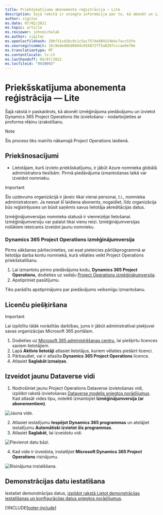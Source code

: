 ```yaml
---
title: Priekšskatījuma abonementa reģistrācija — Lite
description: Šajā rakstā ir sniegta informācija par to, kā abonēt un izvietot Project Operations lite izvietošanu — nodarbojieties ar proforma rēķinu izrakstīšanu.
author: sigitac
ms.date: 07/02/2021
ms.topic: article
ms.reviewer: johnmichalak
ms.author: sigitac
ms.openlocfilehash: 29bf31cd1bc9c1c5ac757de989154b4c7acc53fe
ms.sourcegitcommit: 16c9eded66d60d4c654872ff5a0267cccae9ef0e
ms.translationtype: MT
ms.contentlocale: lv-LV
ms.lasthandoff: 09/07/2022
ms.locfileid: "9410043"
---
```

# <a name="sign-up-for-a-preview-subscription---lite"></a>Priekšskatījuma abonementa reģistrācija — Lite 

Šajā rakstā ir paskaidrots, kā abonēt izmēģinājuma piedāvājumu un izvietot Dynamics 365 Project Operations lite izvietošanu - nodarbojieties ar proforma rēķinu izrakstīšanu.

> [!NOTE]
> Šis process tiks mainīts nākamajā Project Operations laidienā.

## <a name="prerequisites"></a>Priekšnosacījumi
- Lietotājam, kurš izvieto priekšskatījumu, ir jābūt Azure nomnieka globālā administratora tiesībām. Pirmā piedāvājuma izmantošanas laikā var izveidot nomnieku.

> [!IMPORTANT]
> Šis uzdevums organizācijā ir jāveic tikai vienai personai, t.i., nomnieka administratoram. Ja neesat šī laidiena abonents, nogaidiet, līdz organizācija būs reģistrējusies un būsit saņēmis savus lietotāja akreditācijas datus.
> 
> Izmēģinājumversijas nomnieka statusā ir vienreizējai lietošanai. Izmēģinājumversiju var palaist tikai vienu reizi. Izmēģinājumversijas nolūkiem ieteicams izveidot jaunu nomnieku.

### <a name="dynamics-365-project-operations-trial"></a>Dynamics 365 Project Operations izmēģinājumversija 

Pirms sākšanas pārliecinieties, vai esat pieteicies pārlūkprogrammā ar lietotāja darba kontu nomniekā, kurā vēlaties veikt Project Operations priekšskatīšanu.

1. Lai izmantotu pirmo piedāvājuma kodu, **Dynamics 365 Project Operations**, dodieties uz sadaļu [Project Operations izmēģinājumversija](https://aka.ms/try-po).
2. Apstipriniet pasūtījumu.

  Tiks parādīts apstiprinājums par piedāvājums veiksmīgu izmantošanu.

## <a name="assign-licenses"></a>Licenču piešķiršana

> [!IMPORTANT]
> Lai izpildītu tālāk norādītās darbības, jums ir jābūt administratīvai piekļuvei savas organizācijas Microsoft 365 portālam.


1. Dodieties uz [Microsoft 365 administrēšanas centru](https://portal.office.com/), lai piešķirtu licences saviem lietotājiem.
2. Lapā **Aktīvie lietotāji** atlasiet lietotājus, kuriem vēlaties piešķirt licenci.
3. Pārbaudiet, vai ir atlasīta **Dynamics 365 Project Operations** licence. 
4. Atlasiet **Saglabāt izmaiņas**.

## <a name="create-a-new-dataverse-environment"></a>Izveidot jaunu Dataverse vidi

1. Nodrošiniet jaunu Project Operations Dataverse izvietošanas vidi, izpildot rakstā izvietošanas [Dataverse modelis sniegtos norādījumus](lite-deployment.md). Kad atlasāt vides tipu, noteikti izmantojiet **Izmēģinājumversija (ar abonementiem)**.

  ![Jauna vide.](./media/19CreateEnvironment.png)

2. Atlasiet iestatījumu **Iespējot Dynamics 365 programmas** un atstājiet iestatījumu **Automātiski izvietot šīs programmas**.  
3. Atlasiet **Saglabāt**, lai izveidotu vidi.

  ![Pievienot datu bāzi.](./media/20CreateEnvironment1.png)

4. Kad vide ir izveidota, instalējiet **Microsoft Dynamics 365 Project Operations** risinājumu. 

![Risinājuma instalēšana.](./media/21InstallSolution.png)

## <a name="set-up-demo-data"></a>Demonstrācijas datu iestatīšana

Iestatiet demonstrācijas datus, [izpildot rakstā Lietot demonstrācijas iestatīšanas un konfigurācijas datus sniegtos norādījumus](lite-apply-demo-setup-config-data.md).


[!INCLUDE[footer-include](../includes/footer-banner.md)]
